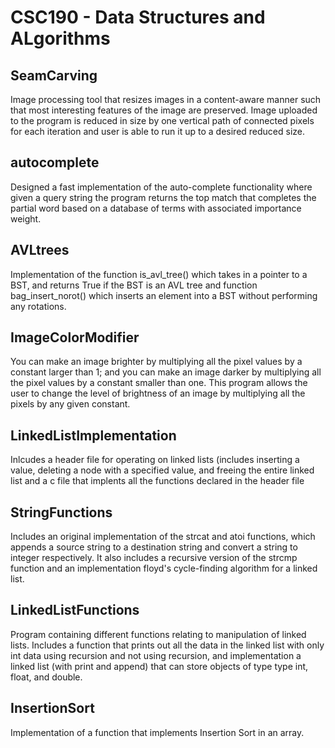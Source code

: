 # CSC190 - Data Structures and ALgorithms

## SeamCarving
Image processing tool that resizes images in a content-aware manner such that most interesting features of the image are preserved.
Image uploaded to the program is reduced in size by one vertical path of connected pixels for each iteration and user is able to run it up to a desired reduced size.

## autocomplete
Designed a fast implementation of the auto-complete functionality where given a query string the program returns the
top match that completes the partial word based on a database of terms with associated importance weight.

## AVLtrees
Implementation of the function  is_avl_tree() which takes in a pointer to a BST, and returns True if the BST is an AVL tree and function bag_insert_norot() which inserts an element into a BST without performing any rotations. 

## ImageColorModifier
You can make an image brighter by multiplying all the pixel values by a constant larger than 1; and you can make an image darker by multiplying all the pixel values by a constant smaller than one. This program allows the user to change the level of brightness of an image by multiplying all the pixels by any given constant.

## LinkedListImplementation
Inlcudes a header file for operating on linked lists (includes inserting a value, deleting a node with a specified value, and freeing the entire linked list and a c file that implents all the functions declared in the header file

## StringFunctions
Includes an original implementation of the strcat and atoi functions, which appends a source string to a destination string and convert a string to integer respectively. It also includes a recursive version of the strcmp function and an implementation floyd's cycle-finding algorithm for a linked list.

## LinkedListFunctions
Program containing different functions relating to manipulation of linked lists. Includes a function that prints out all the data in the linked list with only int data using recursion and not using recursion, and implementation a linked list (with print and append) that can store objects of type type int, float, and double.

## InsertionSort
Implementation of a function that implements Insertion Sort in an array.

